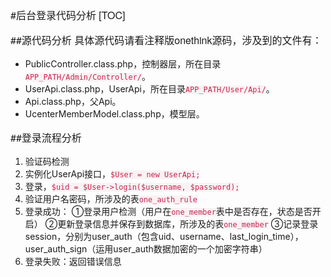 #后台登录代码分析
[TOC]

##源代码分析
具体源代码请看注释版onethink源码，涉及到的文件有：

- PublicController.class.php，控制器层，所在目录`APP_PATH/Admin/Controller/`。
- UserApi.class.php，UserApi，所在目录`APP_PATH/User/Api/`。
- Api.class.php，父Api。
- UcenterMemberModel.class.php，模型层。

##登录流程分析

1. 验证码检测
2. 实例化UserApi接口，`$User = new UserApi;`
3. 登录，`$uid = $User->login($username, $password);`
4. 验证用户名密码，所涉及的表`one_auth_rule`
5. 登录成功：
①登录用户检测（用户在`one_member`表中是否存在，状态是否开启）
②更新登录信息并保存到数据库，所涉及的表`one_member`
③记录登录session，分别为user_auth（包含uid、username、last_login_time），user_auth_sign（运用user_auth数据加密的一个加密字符串）
6. 登录失败：返回错误信息












<style>
    h1,h2,h3,h4,p,strong { font-family: "Helvetica Neue",Arial,"Hiragino Sans GB","STHeiti","Microsoft YaHei","WenQuanYi Micro Hei",SimSun,Song,sans-serif }
    p { font-size: 16px; }
    code { color: #c7254e; background-color:#f9f2f4 !important; }
    .toc ul { list-style-type: none; margin-bottom: 15px; font-size:18px; font-family:"Helvetica Neue",Arial,"Hiragino Sans GB","STHeiti","Microsoft YaHei","WenQuanYi Micro Hei",SimSun,Song,sans-serif;  }
</style>
<link href="http://cdn.bootcss.com/highlight.js/9.7.0/styles/vs.min.css" rel="stylesheet">
<script src="http://cdn.bootcss.com/highlight.js/9.7.0/highlight.min.js"></script>
<script>hljs.initHighlightingOnLoad();</script>